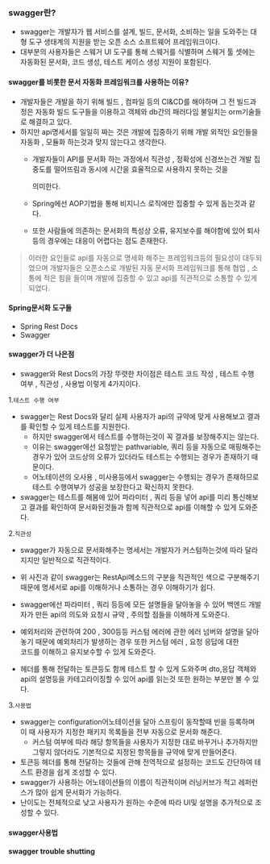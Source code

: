 ### swagger란?

- swagger는 개발자가 웹 서비스를 설계, 빌드, 문서화, 소비하는 일을 도와주는 대형 도구 생태계의 지원을 받는 오픈 소스 소프트웨어 프레임워크이다.
-  대부분의 사용자들은 스웨거 UI 도구를 통해 스웨거를 식별하며 스웨거 툴 셋에는 자동화된 문서화, 코드 생성, 테스트 케이스 생성 지원이 포함된다.

#### swagger를 비롯한 문서 자동화 프레임워크를 사용하는 이유?

- 개발자들은 개발을 하기 위해 빌드 , 컴파일 등의 CI&CD를 해야하며 그 전 빌드과정은 자동화 빌드 도구들을 이용하고 객체와 db간의 패러다임 불일치는 orm기술들로 해결하고 있다.
- 하지만 api명세서를 일일히 짜는 것은 개발에 집중하기 위해 개발 외적인 요인들을 자동화 , 모듈화 하는것과 맞지 않는다고 생각한다.
  - 개발자들이 API를 문서화 하는 과정에서 직관성 , 정확성에 신경쓰는건 개발 집중도를 떨어뜨림과 동시에 시간을 효율적으로 사용하지 못하는 것을 
  
    의미한다. 
  - Spring에선 AOP기법을 통해 비지니스 로직에만 집중할 수 있게 돕는것과 같다.
  - 또한 사람들에 의존하는 문서화의 특성상 오류, 유지보수를 해야함에 있어 퇴사등의 경우에는 대응이 어렵다는 점도 존재한다.

> 이러한 요인들로 api를 자동으로 명세화 해주는 프레임워크등의 필요성이 대두되었으며 개발자들은 오픈소스로 개발된 자동 문서화 프레임워크를 통해 협업 , 소통에 적은 힘을 들이며 개발에 집중할 수 있고 api를 직관적으로 소통할 수 있게 되었다.

#### Spring문서화 도구들
- Spring Rest Docs
- Swagger

#### swagger가 더 나은점
- swagger와 Rest Docs의 가장 뚜렷한 차이점은 테스트 코드 작성 , 테스트 수행 여부 , 직관성 , 사용법 이렇게 4가지이다.

1.`테스트 수행 여부`
  - swagger는 Rest Docs와 달리 실제 사용자가 api의 규약에 맞게 사용해보고 결과를 확인할 수 있게 테스트를 지원한다.
    - 하지만 swagger에서 테스트를 수행하는것이 꼭 결과를 보장해주지는 않는다.
    - 이유는 swagger에선 요청받는 pathvariable, 쿼리 등을 자동으로 매핑해주는 경우가 있어 코드상의 오류가 있더라도 테스트는 수행되는 경우가 존재하기 때문이다.
    - 어노테이션의 오사용 , 미사용등에서 swagger는 수행되는 경우가 존재하므로 테스트 수행여부가 성공을 보장한다고 확신하지 못한다.
  - swagger는 테스트를 해봄에 있어 파라미터 , 쿼리 등을 넣어 api를 미리 통신해보고 결과를 확인하여 문서화된것들과 함께 직관적으로 api를 이해할 수 있게 도와준다.

2.`직관성`
  - swagger가 자동으로 문서화해주는 명세서는 개발자가 커스텀하는것에 따라 달라지지만 일반적으로 직관적이다.

  - 위 사진과 같이 swagger는 RestApi메소드의 구분을 직관적인 색으로 구분해주기 때문에 명세서로 api를 이해하거나 소통하는 경우 이해하기가 쉽다.
  - swagger에선 파라미터 , 쿼리 등등에 모든 설명들을 달아놓을 수 있어 백엔드 개발자가 만든 api의 의도와 요청시 규약 , 주의할 점들을 이해하게 도와준다.
  - 예외처리와 관련하여 200 , 300등등 커스텀 에러에 관한 에러 넘버와 설명을 달아놓기 때문에 예외처리가 발생하는 경우 또한 커스텀 에러 , 요청 응답에 대한 <br>코드를 이해하고 유지보수할 수 있게 도와준다. 
  - 헤더를 통해 전달하는 토큰등도 함께 테스트 할 수 있게 도와주며 dto,응답 객체와 api의 설명등을 카테고라이징할 수 있어 api를 읽는것 또한 원하는 부분만 볼 수 있다.

3.`사용법`
  - swagger는 configuration어노테이션을 달아 스프링이 동작할때 빈을 등록하며 이 때 사용자가 지정한 패키지 목록들을 전부 자동으로 문서화 해준다.
    - 커스텀 여부에 따라 해당 항목들을 사용자가 지정한 대로 바꾸거나 추가하지만 그렇지 않더라도 기본적으로 지정된 항목들을 규약에 맞게 만들어준다.
  - 토큰등 헤더를 통해 전달하는 것들에 관해 전역적으로 설정하는 코드도 간단하여 테스트 환경을 쉽게 조성할 수 있다.
  - swagger가 사용하는 어노테이션들의 이름이 직관적이며 러닝커브가 적고 레퍼런스가 많아 쉽게 문서화가 가능하다.
  - 난이도는 전체적으로 낮고 사용자가 원하는 수준에 따라 UI및 설명을 추가적으로 조성할 수 있다.


#### swagger사용법


#### swagger trouble shutting
